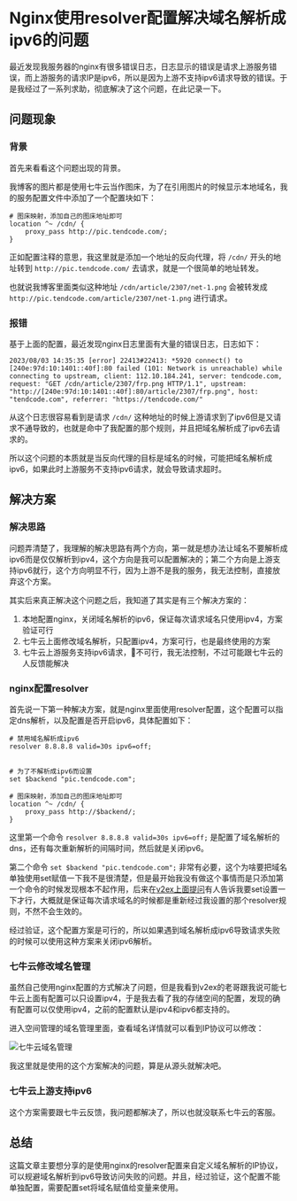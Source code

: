 # Nginx使用resolver配置解决域名解析成ipv6的问题

最近发现我服务器的nginx有很多错误日志，日志显示的错误是请求上游服务错误，而上游服务的请求IP是ipv6，所以是因为上游不支持ipv6请求导致的错误。于是我经过了一系列求助，彻底解决了这个问题，在此记录一下。

## 问题现象

### 背景

首先来看看这个问题出现的背景。

我博客的图片都是使用七牛云当作图床，为了在引用图片的时候显示本地域名，我的服务配置文件中添加了一个配置块如下：

```nginx
# 图床映射，添加自己的图床地址即可
location ^~ /cdn/ {
    proxy_pass http://pic.tendcode.com/;
}

```

正如配置注释的意思，我这里就是添加一个地址的反向代理，将 `/cdn/` 开头的地址转到 `http://pic.tendcode.com/` 去请求，就是一个很简单的地址转发。

也就说我博客里面类似这种地址 `/cdn/article/2307/net-1.png` 会被转发成 `http://pic.tendcode.com/article/2307/net-1.png` 进行请求。


### 报错

基于上面的配置，最近发现nginx日志里面有大量的错误日志，日志如下：

```text
2023/08/03 14:35:35 [error] 22413#22413: *5920 connect() to [240e:97d:10:1401::40f]:80 failed (101: Network is unreachable) while connecting to upstream, client: 112.10.184.241, server: tendcode.com, request: "GET /cdn/article/2307/frp.png HTTP/1.1", upstream: "http://[240e:97d:10:1401::40f]:80/article/2307/frp.png", host: "tendcode.com", referrer: "https://tendcode.com/"
```

从这个日志很容易看到是请求 `/cdn/` 这种地址的时候上游请求到了ipv6但是又请求不通导致的，也就是命中了我配置的那个规则，并且把域名解析成了ipv6去请求的。

所以这个问题的本质就是当反向代理的目标是域名的时候，可能把域名解析成ipv6，如果此时上游服务不支持ipv6请求，就会导致请求超时。

## 解决方案

### 解决思路

问题弄清楚了，我理解的解决思路有两个方向，第一就是想办法让域名不要解析成ipv6而是仅仅解析到ipv4，这个方向是我可以配置解决的；第二个方向是上游支持ipv6就行，这个方向明显不行，因为上游不是我的服务，我无法控制，直接放弃这个方案。

其实后来真正解决这个问题之后，我知道了其实是有三个解决方案的：

1. 本地配置nginx，关闭域名解析的ipv6，保证每次请求域名只使用ipv4，方案验证可行
2. 七牛云上面修改域名解析，只配置ipv4，方案可行，也是最终使用的方案
3. 七牛云上游服务支持ipv6请求，🙅不可行，我无法控制，不过可能跟七牛云的人反馈能解决

### nginx配置resolver

首先说一下第一种解决方案，就是nginx里面使用resolver配置，这个配置可以指定dns解析，以及配置是否开启ipv6，具体配置如下：

```nginx
# 禁用域名解析成ipv6
resolver 8.8.8.8 valid=30s ipv6=off;


# 为了不解析成ipv6而设置
set $backend "pic.tendcode.com";

# 图床映射，添加自己的图床地址即可
location ^~ /cdn/ {
    proxy_pass http://$backend/;
}

```

这里第一个命令 `resolver 8.8.8.8 valid=30s ipv6=off;` 是配置了域名解析的dns，还有每次重新解析的间隔时间，然后就是关闭ipv6。

第二个命令 `set $backend "pic.tendcode.com";` 非常有必要，这个为啥要把域名单独使用set赋值一下我不是很清楚，但是最开始我没有做这个事情而是只添加第一个命令的时候发现根本不起作用，后来在[v2ex上面提问](https://www.v2ex.com/t/961981)有人告诉我要set设置一下才行，大概就是保证每次请求域名的时候都是重新经过我设置的那个resolver规则，不然不会生效的。

经过验证，这个配置方案是可行的，所以如果遇到域名解析成ipv6导致请求失败的时候可以使用这种方案来关闭ipv6解析。

### 七牛云修改域名管理

虽然自己使用nginx配置的方式解决了问题，但是我看到v2ex的老哥跟我说可能七牛云上面有配置可以只设置ipv4，于是我去看了我的存储空间的配置，发现的确有配置可以仅使用ipv4，之前的配置默认是ipv4和ipv6都支持的。

进入空间管理的域名管理里面，查看域名详情就可以看到IP协议可以修改：

![七牛云域名管理](https://cdn.jsdelivr.net/gh/Hopetree/blog-img@main/2308/Snipaste_2023-08-04_09-49-59.png)

我这里就是使用的这个方案解决的问题，算是从源头就解决吧。

### 七牛云上游支持ipv6

这个方案需要跟七牛云反馈，我问题都解决了，所以也就没联系七牛云的客服。

## 总结

这篇文章主要想分享的是使用nginx的resolver配置来自定义域名解析的IP协议，可以规避域名解析到ipv6导致访问失败的问题。并且，经过验证，这个配置不能单独配置，需要配置set将域名赋值给变量来使用。